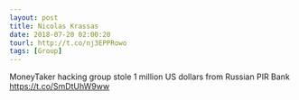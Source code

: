```yaml
---
layout: post
title: Nicolas Krassas
date: 2018-07-20 02:00:20
tourl: http://t.co/nj3EPPRowo
tags: [Group]
---
```

MoneyTaker hacking group stole 1 million US dollars from Russian PIR Bank https://t.co/SmDtUhW9ww